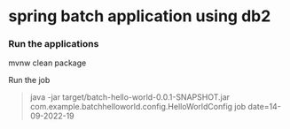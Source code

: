 # spring batch application using db2
### Run the applications
mvnw clean package

Run the job
>java -jar target/batch-hello-world-0.0.1-SNAPSHOT.jar com.example.batchhelloworld.config.HelloWorldConfig job date=14-09-2022-19
